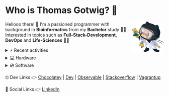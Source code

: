 # Who is Thomas Gotwig? 🤔

<img src="assets/octocat.webp" width="20%" align="right">

Hellooo there! 👋 I'm a passioned programmer with background in **Bioinformatics** from my **Bachelor** study 👨‍🎓 Interested in topics such as **Full-Stack-Development**, **DevOps** and **Life-Sciences** 🧑‍💻

<details>
  <summary>⚡️ Recent activities</summary>
  
  <!--START_SECTION:activity-->
1. 💪 Opened PR [#1411](https://github.com/rust-unofficial/awesome-rust/pull/1411) in [rust-unofficial/awesome-rust](https://github.com/rust-unofficial/awesome-rust)
2. 🎉 Merged PR [#3](https://github.com/TGotwig/homebrew-linux-vidmerger/pull/3) in [TGotwig/homebrew-linux-vidmerger](https://github.com/TGotwig/homebrew-linux-vidmerger)
3. 🎉 Merged PR [#5](https://github.com/TGotwig/homebrew-vidmerger/pull/5) in [TGotwig/homebrew-vidmerger](https://github.com/TGotwig/homebrew-vidmerger)
4. 🎉 Merged PR [#6](https://github.com/TGotwig/homebrew-vidmerger/pull/6) in [TGotwig/homebrew-vidmerger](https://github.com/TGotwig/homebrew-vidmerger)
5. 🎉 Merged PR [#4](https://github.com/TGotwig/homebrew-linux-vidmerger/pull/4) in [TGotwig/homebrew-linux-vidmerger](https://github.com/TGotwig/homebrew-linux-vidmerger)
  <!--END_SECTION:activity-->
</details>

<details>
  <summary>💻 Hardware</summary>
  
  - [💻 MacBook Air (M1, 2020)](https://support.apple.com/kb/SP825?locale=en_GB&viewlocale=en_US)
  - [📺 Apple Studio Display](https://www.apple.com/studio-display/specs)
  - [⌨️ Apple Magic Keyboard (US)](https://support.apple.com/kb/SP734?viewlocale=en_US&locale=en_US)
  - [🏗️ Flexispot standing converter](https://www.amazon.de/gp/product/B073CQ3LGB/ref=ppx_yo_dt_b_asin_title_o03_s00?ie=UTF8&psc=1)
</details>

<details>
  <summary>💿 Software</summary>

  - MacOS
  - Paste
  - Safari
  - ForkLift
  - Obsidian
  - ChatGPT
  - GitKraken
  - Luminar AI
  - Warp Terminal
  - Microsoft To Do
  - Visual Studio Code
  - Affinity Photo & Designer
  - Parallels Desktop & Toolbox
</details>

🤓 Dev Links 👉 [Chocolatey](https://community.chocolatey.org/profiles/tgotwig) | [Dev](https://dev.to/tgotwig) | [Observable](https://observablehq.com/@tgotwig?tab=profile) | [Stackoverflow](https://stackoverflow.com/users/6244047/thomas-gotwig?tab=profile) | [Vagrantup](https://app.vagrantup.com/tomisia)

🍻 Social Links 👉 [LinkedIn](https://www.linkedin.com/in/tgotwig)
